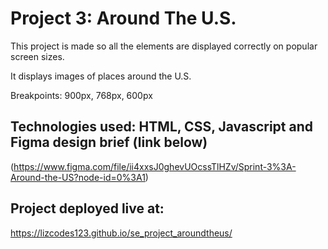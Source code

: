 # Project 3: Around The U.S.

  
This project is made so all the elements are displayed correctly on popular screen sizes. 

It displays images of places around the U.S.

Breakpoints: 900px, 768px, 600px
  
## Technologies used: HTML, CSS, Javascript and Figma design brief (link below)
  
(https://www.figma.com/file/ii4xxsJ0ghevUOcssTlHZv/Sprint-3%3A-Around-the-US?node-id=0%3A1)  

  
## Project deployed live at: 

https://lizcodes123.github.io/se_project_aroundtheus/